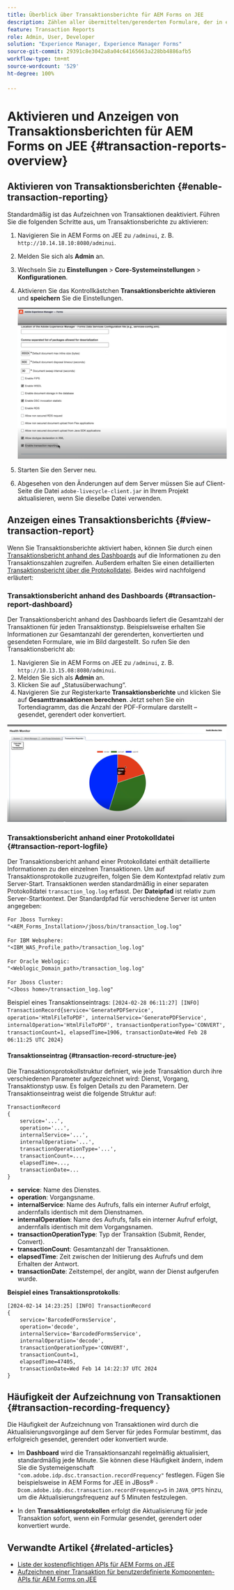 ```yaml
---
title: Überblick über Transaktionsberichte für AEM Forms on JEE
description: Zählen aller übermittelten/gerenderten Formulare, der in ein anderes Format konvertierten Dokumente usw.
feature: Transaction Reports
role: Admin, User, Developer
solution: "Experience Manager, Experience Manager Forms"
source-git-commit: 29391c8e3042a8a04c64165663a228bb4886afb5
workflow-type: tm+mt
source-wordcount: '529'
ht-degree: 100%

---
```


# Aktivieren und Anzeigen von Transaktionsberichten für AEM Forms on JEE {#transaction-reports-overview}

<!--Transaction reports in AEM Forms on JEE let you keep a count of all transactions taken place on your AEM Forms deployment. The objective is to provide information about product usage and helps business stakeholders understand their digital processing volumes. Examples of a transaction include:

* Submission of a document
* Rendition of a document
* Conversion of a document from one file format to another 

For more information on what is considered a transaction, see [Billable APIs](../../forms/using/transaction-reports-billable-apis-jee.md). Transaction log helps you to gain information about the number of documents submitted, rendered, and converted.-->

## Aktivieren von Transaktionsberichten {#enable-transaction-reporting}

Standardmäßig ist das Aufzeichnen von Transaktionen deaktiviert. Führen Sie die folgenden Schritte aus, um Transaktionsberichte zu aktivieren:

1. Navigieren Sie in AEM Forms on JEE zu `/adminui`, z. B. `http://10.14.18.10:8080/adminui`.
1. Melden Sie sich als **Admin** an.
1. Wechseln Sie zu **Einstellungen** > **Core-Systemeinstellungen** > **Konfigurationen**.
1. Aktivieren Sie das Kontrollkästchen **Transaktionsberichte aktivieren** und **speichern** Sie die Einstellungen.

   ![sample-transaction-report-jee](assets/enable-transaction-jee.png)

1. Starten Sie den Server neu.
1. Abgesehen von den Änderungen auf dem Server müssen Sie auf Client-Seite die Datei `adobe-livecycle-client.jar` in Ihrem Projekt aktualisieren, wenn Sie dieselbe Datei verwenden.

<!--
* You can [enable transaction recording](../../forms/using/viewing-and-understanding-transaction-reports.md#setting-up-transaction-reports) from AEM Web Console. view transaction reports on author, processing, or publish instances. View transaction reports on author or processing instances for an aggregated sum of all transactions. View transaction reports on the publish instances for a count of all transactions that take place only on that publish instance from where the report is run.
-->

<!--Do not author content (Create adaptive forms, interactive communication, themes, and other authoring activities) and process documents (Use workflows, document services, and other processing activities) on the same AEM instance. Keep the transaction recording disabled for AEM Forms servers used to author content. Keep the transaction recording enabled for AEM Forms servers used to process documents.-->

## Anzeigen eines Transaktionsberichts {#view-transaction-report}

Wenn Sie Transaktionsberichte aktiviert haben, können Sie durch einen [Transaktionsbericht anhand des Dashboards](#transaction-report-dashboard) auf die Informationen zu den Transaktionszahlen zugreifen. Außerdem erhalten Sie einen detaillierten [Transaktionsbericht über die Protokolldatei](#transaction-report-logfile). Beides wird nachfolgend erläutert:

### Transaktionsbericht anhand des Dashboards {#transaction-report-dashboard}

Der Transaktionsbericht anhand des Dashboards liefert die Gesamtzahl der Transaktionen für jeden Transaktionstyp. Beispielsweise erhalten Sie Informationen zur Gesamtanzahl der gerenderten, konvertierten und gesendeten Formulare, wie im Bild dargestellt. So rufen Sie den Transaktionsbericht ab:

1. Navigieren Sie in AEM Forms on JEE zu `/adminui`, z. B. `http://10.13.15.08:8080/adminui`.
1. Melden Sie sich als **Admin** an.
1. Klicken Sie auf „Statusüberwachung“.
1. Navigieren Sie zur Registerkarte **Transaktionsberichte** und klicken Sie auf **Gesamttransaktionen berechnen**. Jetzt sehen Sie ein Tortendiagramm, das die Anzahl der PDF-Formulare darstellt – gesendet, gerendert oder konvertiert.

![sample-transaction-report-jee](assets/transaction-piechart.png)


### Transaktionsbericht anhand einer Protokolldatei {#transaction-report-logfile}

Der Transaktionsbericht anhand einer Protokolldatei enthält detaillierte Informationen zu den einzelnen Transaktionen. Um auf Transaktionsprotokolle zuzugreifen, folgen Sie dem Kontextpfad relativ zum Server-Start. Transaktionen werden standardmäßig in einer separaten Protokolldatei `transaction_log.log` erfasst. Der **Dateipfad** ist relativ zum Server-Startkontext. Der Standardpfad für verschiedene Server ist unten angegeben:

```
For Jboss Turnkey:
"<AEM_Forms_Installation>/jboss/bin/transaction_log.log"

For IBM Websphere: 
"<IBM_WAS_Profile_path>/transaction_log.log"

For Oracle Weblogic:
"<Weblogic_Domain_path>/transaction_log.log"

For Jboss Cluster:
"<Jboss home>/transaction_log.log"
```

Beispiel eines Transaktionseintrags:
`[2024-02-28 06:11:27] [INFO] TransactionRecord{service='GeneratePDFService', operation='HtmlFileToPDF', internalService='GeneratePDFService', internalOperation='HtmlFileToPDF', transactionOperationType='CONVERT', transactionCount=1, elapsedTime=1906, transactionDate=Wed Feb 28 06:11:25 UTC 2024}`

#### Transaktionseintrag {#transaction-record-structure-jee}

Die Transaktionsprotokollstruktur definiert, wie jede Transaktion durch ihre verschiedenen Parameter aufgezeichnet wird: Dienst, Vorgang, Transaktionstyp usw. Es folgen Details zu den Parametern. Der Transaktionseintrag weist die folgende Struktur auf:

```
TransactionRecord
{
    service='...', 
    operation='...', 
    internalService='...', 
    internalOperation='...', 
    transactionOperationType='...', 
    transactionCount=..., 
    elapsedTime=..., 
    transactionDate=...
}
```

* **service**: Name des Dienstes.
* **operation**: Vorgangsname.
* **internalService**: Name des Aufrufs, falls ein interner Aufruf erfolgt, andernfalls identisch mit dem Dienstnamen.
* **internalOperation**: Name des Aufrufs, falls ein interner Aufruf erfolgt, andernfalls identisch mit dem Vorgangsnamen.
* **transactionOperationType**: Typ der Transaktion (Submit, Render, Convert).
* **transactionCount**: Gesamtanzahl der Transaktionen.
* **elapsedTime**: Zeit zwischen der Initiierung des Aufrufs und dem Erhalten der Antwort.
* **transactionDate**: Zeitstempel, der angibt, wann der Dienst aufgerufen wurde.

**Beispiel eines Transaktionsprotokolls**:

```
[2024-02-14 14:23:25] [INFO] TransactionRecord
{
    service='BarcodedFormsService', 
    operation='decode', 
    internalService='BarcodedFormsService', 
    internalOperation='decode', 
    transactionOperationType='CONVERT', 
    transactionCount=1, 
    elapsedTime=47405, 
    transactionDate=Wed Feb 14 14:22:37 UTC 2024
}
```

## Häufigkeit der Aufzeichnung von Transaktionen {#transaction-recording-frequency}

<!--Transaction persistence involves updating the total transaction count for SUBMIT, CONVERT, and RENDER operations on the server periodically: -->

Die Häufigkeit der Aufzeichnung von Transaktionen wird durch die Aktualisierungsvorgänge auf dem Server für jedes Formular bestimmt, das erfolgreich gesendet, gerendert oder konvertiert wurde.

* Im **Dashboard** wird die Transaktionsanzahl regelmäßig aktualisiert, standardmäßig jede Minute. Sie können diese Häufigkeit ändern, indem Sie die Systemeigenschaft `"com.adobe.idp.dsc.transaction.recordFrequency"` festlegen. Fügen Sie beispielsweise in AEM Forms for JEE in JBoss® `-Dcom.adobe.idp.dsc.transaction.recordFrequency=5` in `JAVA_OPTS` hinzu, um die Aktualisierungsfrequenz auf 5 Minuten festzulegen.

* In den **Transaktionsprotokollen** erfolgt die Aktualisierung für jede Transaktion sofort, wenn ein Formular gesendet, gerendert oder konvertiert wurde.

<!-- A transaction remains in the buffer for a specified period (Flush Buffer time + Reverse replication time). By default, it takes approximately 90 seconds for the transaction count to reflect in the transaction report.

Actions like submitting a PDF Form, using Agent UI to preview an interactive communication, or using non-standard form submission methods are not accounted as transactions. AEM Forms provides an API to record such transactions. Call the API from your custom implementations to record a transaction.

## Supported Topology {#supported-topology}

Transaction reports are available only on AEM Forms on OSGi environment. It supports author-publish, author-processing-publish, and only processing topologies. For example, topologies, see [Architecture and deployment topologies for AEM Forms](../../forms/using/transaction-reports-overview.md).

The transaction count is reverse replicated from publish instances to author or processing instances. An indicative author-publish topology is displayed below:

![simple-author-publish-topology](assets/simple-author-publish-topology.png)

>[!NOTE]
>
>AEM Forms transaction reports does not support topologies that contain only publish instances.

### Guidelines for using transaction reports {#guidelines-for-using-transaction-reports}

* Disable transaction reports on all author instances as reports on author instances includes transactions registered during authoring activities.
* Enable the **Show transactions from publish only** option on the author instance to view cumulative transactions from all publish instances. You can also view transaction reports on each publish instance for actual transactions on that particular publish instance only.
* Do not use author instances to run workflows and process documents.
* Before using transaction reporting, if you are have a toplogy with publish servers, ensure that the reverse replication is enabled for all the publish instances.
* Transaction data is reverse-replicated from a publish instance to only corresponding author or processing instance. The author or processing instance cannot further replicate data to another instance. For example, if you have author-processing-publish topology, aggregated transaction data is replicated only to the processing instance.-->

## Verwandte Artikel {#related-articles}

* [Liste der kostenpflichtigen APIs für AEM Forms on JEE](../../forms/using/transaction-reports-billable-apis-jee.md)
* [Aufzeichnen einer Transaktion für benutzerdefinierte Komponenten-APIs für AEM Forms on JEE](/help/forms/using/record-transaction-custom-component-jee.md)
